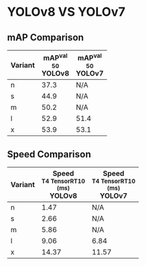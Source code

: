 ---
---
# YOLOv8 VS YOLOv7

## mAP Comparison

| **Variant** | <center><span style='width: 400px;'>**mAP<sup>val<br>50**<br>**YOLOv8**</span></center> | <center><span style='width: 400px;'>**mAP<sup>val<br>50**<br>**YOLOv7**</span></center> |
|----|----------------------------------|------------------------------------|
| n | 37.3 | N/A |
| s | 44.9 | N/A |
| m | 50.2 | N/A |
| l | 52.9 | 51.4 |
| x | 53.9 | 53.1 |

## Speed Comparison

| **Variant** | <center><span style='width: 200px;'>**Speed**<br><sup>T4 TensorRT10<br>(ms)</sup><br>**YOLOv8**</span></center> | <center><span style='width: 200px;'>**Speed**<br><sup>T4 TensorRT10<br>(ms)</sup><br>**YOLOv7**</span></center> |
|---------|-----------------------|-----------------------|
| n | 1.47 | N/A |
| s | 2.66 | N/A |
| m | 5.86 | N/A |
| l | 9.06 | 6.84 |
| x | 14.37 | 11.57 |

